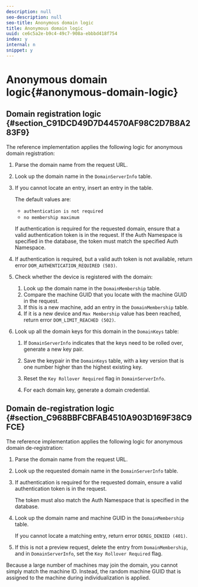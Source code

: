 ```yaml
---
description: null
seo-description: null
seo-title: Anonymous domain logic
title: Anonymous domain logic
uuid: ce6c5a2e-b9c4-49c7-908a-ebbbd418f754
index: y
internal: n
snippet: y
---
```


# Anonymous domain logic{#anonymous-domain-logic}

## Domain registration logic {#section_C91DCD49D7D44570AF98C2D7B8A283F9}

The reference implementation applies the following logic for anonymous domain registration:

1. Parse the domain name from the request URL. 
1. Look up the domain name in the `DomainServerInfo` table. 
1. If you cannot locate an entry, insert an entry in the table.

   The default values are:

    * `authentication is not required`
    * `no membership maximum`

   If authentication is required for the requested domain, ensure that a valid authentication token is in the request. If the Auth Namespace is specified in the database, the token must match the specified Auth Namespace. 
1. If authentication is required, but a valid auth token is not available, return error `DOM_AUTHENTICATION_REQUIRED (503)`. 
1. Check whether the device is registered with the domain:

    1. Look up the domain name in the `DomainMembership` table. 
    1. Compare the machine GUID that you locate with the machine GUID in the request. 
    1. If this is a new machine, add an entry in the `DomainMembership` table. 
    1. If it is a new device and `Max Membership` value has been reached, return error `DOM_LIMIT_REACHED (502)`.

1. Look up all the domain keys for this domain in the `DomainKeys` table:

    1. If `DomainServerInfo` indicates that the keys need to be rolled over, generate a new key pair. 
    1. Save the keypair in the `DomainKeys` table, with a key version that is one number higher than the highest existing key. 
    1. Reset the `Key Rollover Required` flag in `DomainServerInfo`. 
    
    1. For each domain key, generate a domain credential.

## Domain de-registration logic {#section_C968BBFCBFAB4510A903D169F38C9FCE}

The reference implementation applies the following logic for anonymous domain de-registration:

1. Parse the domain name from the request URL. 
1. Look up the requested domain name in the `DomainServerInfo` table. 
1. If authentication is required for the requested domain, ensure a valid authentication token is in the request.

   The token must also match the Auth Namespace that is specified in the database. 
1. Look up the domain name and machine GUID in the `DomainMembership` table.

   If you cannot locate a matching entry, return error `DEREG_DENIED (401)`. 

1. If this is not a preview request, delete the entry from `DomainMembership`, and in `DomainServerInfo`, set the `Key Rollover Required` flag.

Because a large number of machines may join the domain, you cannot simply match the machine ID. Instead, the random machine GUID that is assigned to the machine during individualization is applied. 
